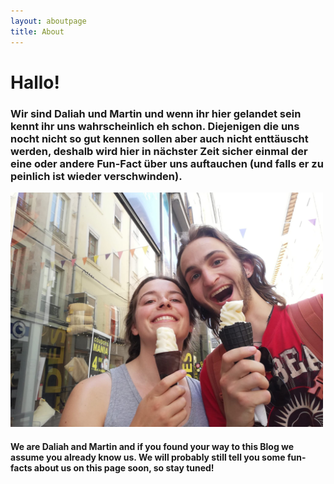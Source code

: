 ```yaml
---
layout: aboutpage
title: About
---
```

# Hallo!

### Wir sind Daliah und Martin und wenn ihr hier gelandet sein kennt ihr uns wahrscheinlich eh schon. Diejenigen die uns nocht nicht so gut kennen sollen aber auch nicht enttäuscht werden, deshalb wird hier in nächster Zeit sicher einmal der eine oder andere Fun-Fact über uns auftauchen (und falls er zu peinlich ist wieder verschwinden).


<img src="/assets/img/eis_vienne.jpeg" alt="Daliah und Martin essen geiles Eis in Vienne" width="500px">


#### We are Daliah and Martin and if you found your way to this Blog we assume you already know us. We will probably still tell you some fun-facts about us on this page soon, so stay tuned!